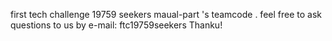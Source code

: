 first tech challenge 19759 seekers maual-part 's teamcode .
feel free to  ask questions to us by e-mail: ftc19759seekers
Thanku!
